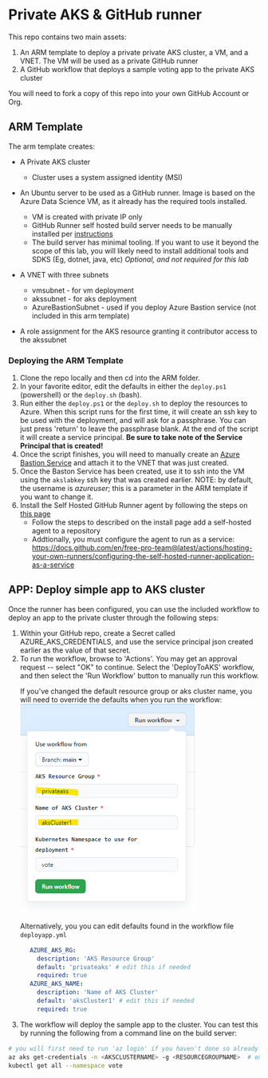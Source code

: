 # Private AKS & GitHub runner

This repo contains two main assets:  
1) An ARM template to deploy a private private AKS cluster, a VM, and a VNET.  The VM will be used as a private GitHub runner
2) A GitHub workflow that deploys a sample voting app to the private AKS cluster

You will need to fork a copy of this repo into your own GitHub Account or Org.

## ARM Template 
The arm template creates:
- A Private AKS cluster
  - Cluster uses a system assigned identity (MSI)
- An Ubuntu server to be used as a GitHub runner.  Image is based on the Azure Data Science VM, as it already has the required tools installed.
  - VM is created with private IP only
  - GitHub Runner self hosted build server needs to be manually installed per [instructions](https://docs.github.com/en/free-pro-team@latest/actions/hosting-your-own-runners/adding-self-hosted-runners)
  - The build server has minimal tooling.  If you want to use it beyond the scope of this lab, you will likely need to install additional tools and SDKS (Eg, dotnet, java, etc)  _Optional, and not required for this lab_

- A VNET with three subnets
  - vmsubnet - for vm deployment
  - akssubnet - for aks deployment
  - AzureBastionSubnet - used if you deploy Azure Bastion service (not included in this arm template)
- A role assignment for the AKS resource granting it contributor access to the akssubnet

### Deploying the ARM Template
1. Clone the repo locally and then cd into the ARM folder.
2. In your favorite editor, edit the defaults in either the `deploy.ps1` (powershell) or the `deploy.sh` (bash). 
3. Run either the `deploy.ps1` or the `deploy.sh` to deploy the resources to Azure.  When this script runs for the first time, it will create an ssh key to be used with the deployment, and will ask for a passphrase.  You can just press 'return' to leave the passphrase blank.  At the end of the script it will create a service principal.   **Be sure to take note of the Service Principal that is created!**
4. Once the script finishes, you will need to manually create an [Azure Bastion Service](https://docs.microsoft.com/en-us/azure/bastion/tutorial-create-host-portal) and attach it to the VNET that was just created.
5. Once the Baston Service has been created, use it to ssh into the VM using the `akslabkey` ssh key that was created earlier. NOTE:  by default, the username is _azureuser_; this is a parameter in the ARM template if you want to change it.
6. Install the Self Hosted GitHub Runner agent by following the steps on [this page](https://docs.github.com/en/free-pro-team@latest/actions/hosting-your-own-runners/adding-self-hosted-runners)
   - Follow the steps to described on the install page add a self-hosted agent to a repository
   - Addtionally, you must configure the agent to run as a service:  https://docs.github.com/en/free-pro-team@latest/actions/hosting-your-own-runners/configuring-the-self-hosted-runner-application-as-a-service
 

## APP:  Deploy simple app to AKS cluster
Once the runner has been configured, you can use the included workflow to deploy an app to the private cluster through the following steps:

1. Within your GitHub repo, create a Secret called AZURE_AKS_CREDENTIALS, and use the service principal json created earlier as the value of that secret.
2. To run the workflow, browse to 'Actions'.  You may get an approval request -- select "OK" to continue.  Select the 'DeployToAKS' workflow, and then select the 'Run Workflow' button to manually run this workflow.<p>
If you've changed the default resource group or aks cluster name, you will need to override the defaults when you run the workflow:
![workflowhighlight](media/workflow1.png)<p>
Alternatively, you you can edit defaults found in the workflow file `deployapp.yml`
```yaml
      AZURE_AKS_RG: 
        description: 'AKS Resource Group'
        default: 'privateaks' # edit this if needed
        required: true
      AZURE_AKS_NAME: 
        description: 'Name of AKS Cluster'
        default: 'aksCluster1' # edit this if needed
        required: true
```
3. The workflow will deploy the sample app to the cluster.  You can test this by running the following from a command line on the build server:
```bash
# you will first need to run 'az login' if you haven't done so already
az aks get-credentials -n <AKSCLUSTERNAME> -g <RESOURCEGROUPNAME>  # one time only
kubectl get all --namespace vote
```
